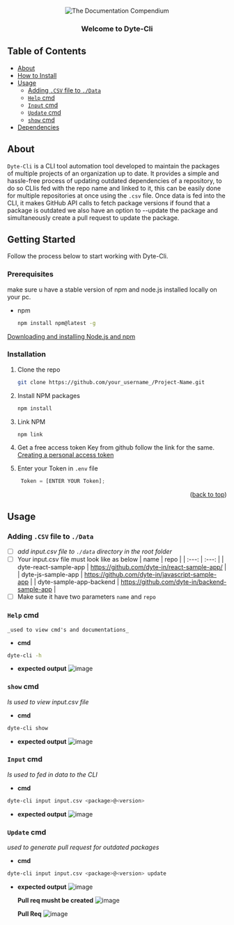 <p align="center">
 <img src="https://user-images.githubusercontent.com/50829119/171449276-562fc2dd-7b82-4ac4-97eb-22b726bc67c4.png" alt="The Documentation Compendium"></a>
</p>

<h3 align="center">Welcome to Dyte-Cli</h3>

## Table of Contents
- [About](#about)
- [How to Install](#install)
- [Usage](#use)
  - [Adding `.CSV` file to `./Data`](#cvs)
  - [`Help` cmd](#help)
  - [`Input` cmd](#input)
  - [`Update` cmd](#update) 
  - [`show` cmd](#show)
- [Dependencies](#dependencies)
 

## About <a name="about"></a>

`Dyte-Cli` is a CLI tool automation tool developed to maintain the packages of multiple projects of an organization up to date. It provides a simple and hassle-free process of updating outdated dependencies of a repository, to do so CLIis fed with the repo name and linked to it, this can be easily done for multiple repositories at once using the `.csv` file. Once data is fed into the CLI, it makes GitHub API calls to fetch package versions if found that a package is outdated we also have an option to --update the package and simultaneously create a pull request to update the package.

<!-- GETTING STARTED -->
## Getting Started

Follow the process below to start working with Dyte-Cli.

### Prerequisites

make sure u have a stable version of npm and node.js installed locally on your pc.
* npm
  ```sh
  npm install npm@latest -g
  ```
[Downloading and installing Node.js and npm](https://docs.npmjs.com/downloading-and-installing-node-js-and-npm)

### Installation

1. Clone the repo
   ```sh
   git clone https://github.com/your_username_/Project-Name.git
   ```
2. Install NPM packages
   ```sh
   npm install
   ```
3. Link NPM
   ```sh
   npm link
   ```
4. Get a free access token Key from github follow the link for the same. [Creating a personal access token](https://docs.github.com/en/authentication/keeping-your-account-and-data-secure/creating-a-personal-access-token)

5. Enter your Token in `.env` file
   ```js
    Token = [ENTER YOUR Token];
   ```

<p align="right">(<a href="#top">back to top</a>)</p>


## Usage <a name="use"></a>

### **Adding `.CSV` file to `./Data`** <a name="csv"></a>

 - [ ] _add input.csv file to ```./data``` directory  in the root folder_
 - [ ] Your input.csv file must look like as below
      | name | repo |
      | :---: | :---: |
      | dyte-react-sample-app | https://github.com/dyte-in/react-sample-app/ |
      | dyte-js-sample-app | https://github.com/dyte-in/javascript-sample-app |
      | dyte-sample-app-backend | https://github.com/dyte-in/backend-sample-app |
 - [ ] Make sute it have two parameters ```name``` and ```repo```

### **`Help` cmd** <a name="help"></a>
    _used to view cmd's and documentations_
 - **cmd**
  ```sh
  dyte-cli -h
  ```
- **expected output**
  ![image](https://user-images.githubusercontent.com/50829119/171449553-76a3c7a1-e89c-4871-847d-d205bfa02c2f.png)

### **`show` cmd** <a name="show"></a>
   _Is used to view input.csv file_
    
 - **cmd**
  ```sh
  dyte-cli show
  ```
- **expected output**
  ![image](https://user-images.githubusercontent.com/50829119/171449734-580678d7-160a-462a-8b2e-b684ce0596bf.png)


### **`Input` cmd** <a name="input"></a>
   _Is used to fed in data to the CLI_
    
 - **cmd**
  ```sh
  dyte-cli input input.csv <package>@<version>
  ```
- **expected output**
  ![image](https://user-images.githubusercontent.com/50829119/171433107-b1669b03-d7e3-409b-a8c2-58fa78abdc4e.png)

### **`Update` cmd** <a name="update"></a>
   _used to generate pull request for outdated packages_

 - **cmd**
  ```sh
  dyte-cli input input.csv <package>@<version> update
  ```
- **expected output**
  ![image](https://user-images.githubusercontent.com/50829119/171433706-566b42dd-01b4-431e-9995-0441d75bce82.png)

  **Pull req musht be created**
  ![image](https://user-images.githubusercontent.com/50829119/171434708-40d28437-8be1-4e0c-a56c-a75b27d7de92.png)
  
  **Pull Req**
  ![image](https://user-images.githubusercontent.com/50829119/171446665-fca845c8-d09e-44c4-ad3e-f7920bd2384c.png)

